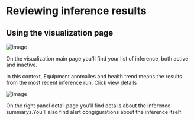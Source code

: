 # Reviewing inference results

## Using the visualization page

![image](https://user-images.githubusercontent.com/36343326/175203103-aa91ca90-f73d-467f-bc99-855ecedd2b90.png)

On the visualization main page you'll find your list of inference, both active and inactive. 

In this context, Equipment anomalies and health trend means the results from the most recent inference run.
Click view details

![image](https://user-images.githubusercontent.com/36343326/175203452-7422b3d6-8cda-4df7-ba3c-22d0e4714260.png)

On the right panel detail page you'll find details about the inference summarys.You'll also find alert congigurations about the inference itself.


